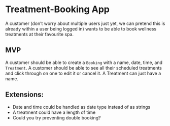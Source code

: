 # Treatment-Booking App

A customer (don’t worry about multiple users just yet, we can pretend this is already within a user being logged in) wants to be able to book wellness treatments at their favourite spa. 


## MVP

A customer should be able to create a `Booking` with a name, date, time, and `Treatment`. A customer should be able to see all their scheduled treatments and click through on one to edit it or cancel it. A Treatment can just have a name.

## Extensions:

- Date and time could be handled as date type instead of as strings
- A treatment could have a length of time
- Could you try preventing double booking?